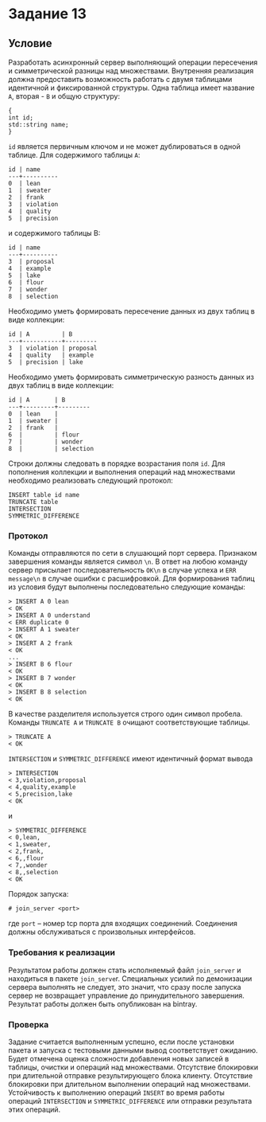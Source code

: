 # Задание 13
## Условие
Разработать асинхронный сервер выполняющий операции пересечения и
симметрической разницы над множествами.
Внутренняя реализация должна предоставить возможность работать с
двумя таблицами идентичной и фиксированной структуры. Одна таблица
имеет название `A`, вторая - `B` и общую структуру:
```
{
int id;
std::string name;
}
```
`id` является первичным ключом и не может дублироваться в одной таблице.
Для содержимого таблицы `A`:
```
id | name
---+----------
0  | lean
1  | sweater
2  | frank
3  | violation
4  | quality
5  | precision
```
и содержимого таблицы B:
```
id | name
---+----------
3  | proposal
4  | example
5  | lake
6  | flour
7  | wonder
8  | selection
```
Необходимо уметь формировать пересечение данных из двух таблиц в виде
коллекции:
```
id | A         | B
---+-----------+---------
3  | violation | proposal
4  | quality   | example
5  | precision | lake
```
Необходимо уметь формировать симметрическую разность данных из двух
таблиц в виде коллекции:
```
id | A       | B
---+---------+---------
0  | lean    |
1  | sweater |
2  | frank   |
6  |         | flour
7  |         | wonder
8  |         | selection
```
Строки должны следовать в порядке возрастания поля `id`.
Для пополнения коллекции и выполнения операций над множествами
необходимо реализовать следующий протокол:
```
INSERT table id name
TRUNCATE table
INTERSECTION
SYMMETRIC_DIFFERENCE
```
### Протокол
Команды отправляются по сети в слушающий порт сервера. Признаком
завершения команды является символ `\n`. В ответ на любою команду сервер
присылает последовательность `OK\n` в случае успеха и `ERR message\n` в
случае ошибки с расшифровкой.
Для формирования таблиц из условия будут выполнены последовательно
следующие команды:
```
> INSERT A 0 lean
< OK
> INSERT A 0 understand
< ERR duplicate 0
> INSERT A 1 sweater
< OK
> INSERT A 2 frank
< OK
...
> INSERT B 6 flour
< OK
> INSERT B 7 wonder
< OK
> INSERT B 8 selection
< OK
```
В качестве разделителя используется строго один символ пробела.
Команды `TRUNCATE A` и `TRUNCATE B` очищают соответствующие таблицы.
```
> TRUNCATE A
< OK
```
`INTERSECTION` и `SYMMETRIC_DIFFERENCE` имеют идентичный формат вывода
```
> INTERSECTION
< 3,violation,proposal
< 4,quality,example
< 5,precision,lake
< OK
```
и
```
> SYMMETRIC_DIFFERENCE
< 0,lean,
< 1,sweater,
< 2,frank,
< 6,,flour
< 7,,wonder
< 8,,selection
< OK
```
Порядок запуска:
```
# join_server <port>
```
где
`port` – номер tcp порта для входящих соединений. Соединения должны
обслуживаться с произвольных интерфейсов.
### Требования к реализации
Результатом работы должен стать исполняемый файл `join_server` и
находиться в пакете `join_serve`r.
Специальных усилий по демонизации сервера выполнять не следует, это
значит, что сразу после запуска сервер не возвращает управление до
принудительного завершения.
Результат работы должен быть опубликован на bintray.
### Проверка
Задание считается выполненным успешно, если после установки пакета и
запуска с тестовыми данными вывод соответствует ожиданию.
Будет отмечена оценка сложности добавления новых записей в таблицы,
очистки и операций над множествами. Отсутствие блокировки при
длительной отправке результирующего блока клиенту. Отсутствие
блокировки при длительном выполнении операций над множествами.
Устойчивость к выполнению операций `INSERT` во время работы операций
`INTERSECTION` и `SYMMETRIC_DIFFERENCE` или отправки результата этих
операций.

